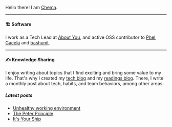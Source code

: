 Hello there! I am 
<span title="Why? {Che: Jose, ma: Maria}">
    <a target="_blank" href="https://chemaclass.com/">Chema</a>.
</span>

---

#### 🏗 Software

I work as a <span title="The most inspiring and personal fashion online shop in Europe">Tech Lead at <a target="_blank" href="https://aboutyou.com/">About You</a></span>, 
and active OSS contributor 
to <span title="A Functional Programming language that transpiles to PHP"><a target="_blank" href="https://phel-lang.org">Phel</a></span>,
<span title="A library that helps you build modular PHP applications"><a target="_blank" href="https://gacela-project.com/">Gacela</a></span>
and <span title="A simple testing library for bash scripts"><a target="_blank" href="https://bashunit.typeddevs.com/">bashunit</a></span>.

---

#### ✍️ Knowledge Sharing

I enjoy writing about topics that I find exciting and bring some value to my life. That's why I created my [tech blog](https://chemaclass.es/blog/) and my [readings blog](https://chemaclass.es/readings/). There, I write a monthly post about tech, habits, and team behaviors, among other areas.

##### Latest posts

<!-- BLOG-POST-LIST:START -->
- [Unhealthy working environment](https://chemaclass.com/blog/unhealthy-working-environment/)
- [The Peter Principle](https://chemaclass.com/blog/the-peter-principle/)
- [It&#39;s Your Ship](https://chemaclass.com/readings/its-your-ship/)
<!-- BLOG-POST-LIST:END -->
